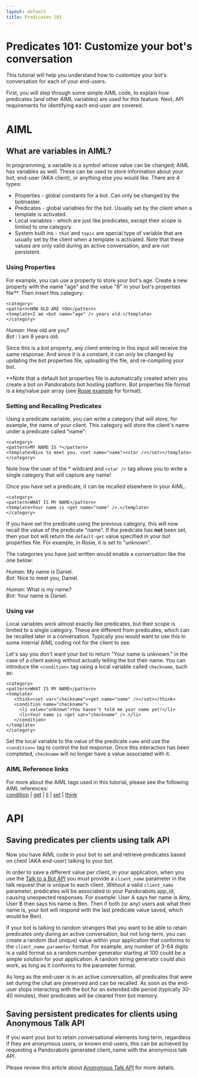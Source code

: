 ```yaml
---
layout: default
title: Predicates 101
---
```


# Predicates 101: Customize your bot's conversation

This tutorial will help you understand how to customize your bot's conversation for each of your end-users.

First, you will step through some simple AIML code, to explain how predicates (and other AIML variables) are used for this feature. Next, API requirements for identifying each end-user are covered.


# AIML 

## What are variables in AIML?

In programming, a variable is a symbol whose value can be changed; AIML has variables as well. These can be used to store information about your bot, end-user (AKA client), or anything else you would like. There are 4 types:

* Properties - global constants for a bot. Can only be changed by the botmaster.
* Predicates - global variables for the bot. Usually set by the client when a template is activated.
* Local variables - which are just like predicates, except their scope is limited to one category.
* System built ins - `that` and `topic` are special type of variable that are usually set by the client when a template is activated. Note that these values are only valid during an active conversation, and are not persistent.

### Using Properties
For example, you can use a property to store your bot's age. Create a new property with the name "age" and the value "8" in your bot's properties file**. Then insert this category:

    <category>
    <pattern>HOW OLD ARE YOU</pattern>
    <template>I am <bot name="age" /> years old.</template>
    </category>

*Human*: How old are you?  
*Bot* : I am 8 years old.

Since this is a bot property, any client entering in this input will receive the same response. And since it is a constant, it can only be changed by updating the bot properties file, uploading the file, and re-compiling your bot.
 
**Note that a default bot properties file is automatically created when you create a bot on Pandorabots bot hosting platform. Bot properties file format is a key/value pair array (see [Rosie example](https://github.com/pandorabots/rosie/blob/master/lib/system/rosie.properties) for format).

### Setting and Recalling Predicates 

Using a predicate variable, you can write a category that will store, for example, the name of your client. This category will store the client's name under a predicate called "name":

    <category>
    <pattern>MY NAME IS *</pattern>
    <template>Nice to meet you, <set name="name"><star /></set></template>
    </category>

Note how the user of the * wildcard and `<star />` tag allows you to write a single category that will capture any name!

Once you have set a predicate, it can be recalled elsewhere in your AIML.

    <category>
    <pattern>WHAT IS MY NAME</pattern>
    <template>Your name is <get name="name" />.</template>
    </category>

If you have set the predicate using the previous category, this will now recall the value of the predicate "name". If the predicate has **not** been set, then your bot will return the `default-get` value specified in your bot properties file. For example, in Rosie, it is set to "unknown".

The categories you have just written would enable a conversation like the one below:

*Human:* My name is Daniel.  
*Bot:* Nice to meet you, Daniel.  

*Human:* What is my name?  
*Bot:* Your name is Daniel.

### Using var
Local variables work almost exactly like predicates, but their scope is limited to a single category. These are different from predicates, which can be recalled later in a conversation. Typically you would want to use this in some internal AIML coding not for the client to see.

Let's say you don't want your bot to return "Your name is unknown." in the case of a client asking without actually telling the bot their name. You can introduce the `<condition>` tag using a local variable called `checkname`, such as:

    <category>
    <pattern>WHAT IS MY NAME</pattern>
    <template>
       <think><set var="checkname"><get name="name" /></set></think> 
       <condition name="checkname">
         <li value="unknown">You haven't told me your name yet!</li>
         <li>Your name is <get var="checkname" />.</li>
       </condition>
    </template>
    </category>

Set the local variable to the value of the predicate `name` and use the `<condition>` tag to control the bot response. Once this interaction has been completed, `checkname` will no longer have a value associated with it. 


### AIML Reference links
For more about the AIML tags used in this tutorial, please see the following AIML references:  
 [condition](http://docs.pandorabots.com/aiml/condition/)   |   [get](http://docs.pandorabots.com/aiml/get/)   |  [li](http://docs.pandorabots.com/aiml/li/)  |  [set](http://docs.pandorabots.com/aiml/set/)  |  [think](http://docs.pandorabots.com/aiml/think)


# API


## Saving predicates per clients using talk API
Now you have AIML code in your bot to set and retrieve predicates based on client (AKA end-user) talking to your bot. 

In order to save a different value per client, in your application, when you use the [Talk to a Bot API](https://developer.pandorabots.com/docs#!/pandorabots_api_swagger_1_3/talkBot) you must provide a `client_name` parameter in the talk request that is unique to each client.  Without a valid `client_name` parameter, predicates will be associated to your Pandorabots app_id, causing unexpected responses. For example: User A says her name is Amy, User B then says his name is Ben. Then if both (or any) users ask what their name is, your bot will respond with the last predicate value saved, which would be Ben).

If your bot is talking to random strangers that you want to be able to retain predicates only during an active conversation, but not long-term, you can create a random (but unique) value within your application that conforms to the `client_name parameter` format. For example, any number of 3-64 digits is a valid format so a random number generator starting at 100 could be a simple solution for your application. A random string generator could also work, as long as it conforms to the parameter format. 

As long as the end-user is in an active conversation, all predicates that were set during the chat are preserved and can be recalled. As soon as the end-user stops interacting with the bot for an extended idle period (typically 30-40 minutes), their predicates will be cleared from bot memory.


## Saving persistent predicates for clients using Anonymous Talk API

If you want your bot to retain conversational elements long term, regardless if they are anonymous users, or known end-users, this can be achieved by requesting a Pandorabots generated client_name with the anonymous talk API.

Please review this article about [Anonymous Talk API](http://docs.pandorabots.com/articles/managing-end-users-with-a-talk/) for more details.
